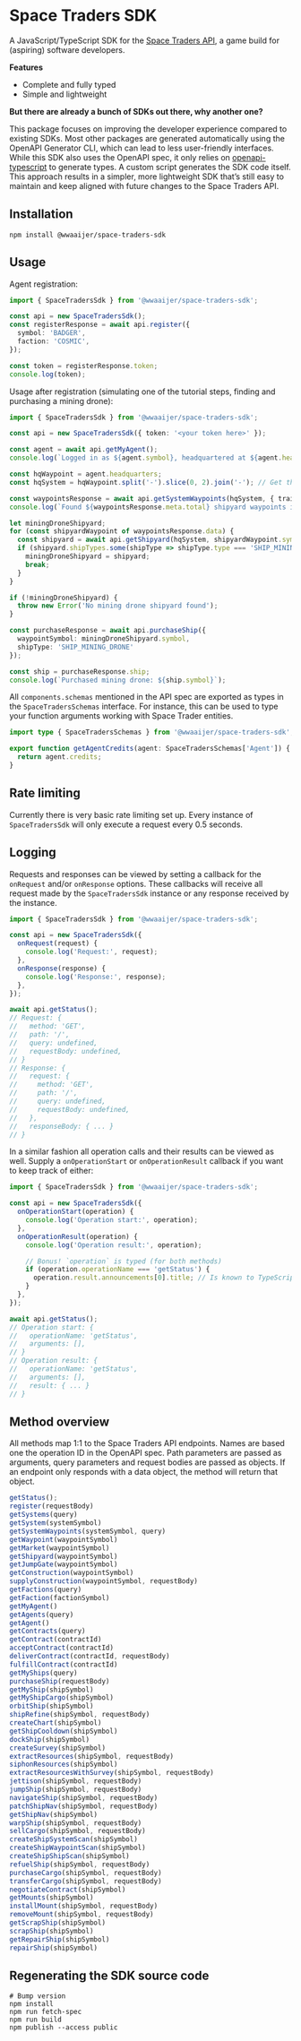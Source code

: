 # Space Traders SDK

A JavaScript/TypeScript SDK for the [Space Traders API](https://spacetraders.io/), a game build for (aspiring) software developers.

**Features**

* Complete and fully typed
* Simple and lightweight

**But there are already a bunch of SDKs out there, why another one?**

This package focuses on improving the developer experience compared to existing SDKs.
Most other packages are generated automatically using the OpenAPI Generator CLI, which can lead to less user-friendly interfaces.
While this SDK also uses the OpenAPI spec, it only relies on [openapi-typescript](https://github.com/openapi-ts/openapi-typescript) to generate types.
A custom script generates the SDK code itself.
This approach results in a simpler, more lightweight SDK that’s still easy to maintain and keep aligned with future changes to the Space Traders API.

## Installation

```shell
npm install @wwaaijer/space-traders-sdk
```
## Usage

Agent registration:

```typescript
import { SpaceTradersSdk } from '@wwaaijer/space-traders-sdk';

const api = new SpaceTradersSdk();
const registerResponse = await api.register({
  symbol: 'BADGER',
  faction: 'COSMIC',
});

const token = registerResponse.token;
console.log(token);
```

Usage after registration (simulating one of the tutorial steps, finding and purchasing a mining drone):
  
```typescript
import { SpaceTradersSdk } from '@wwaaijer/space-traders-sdk';

const api = new SpaceTradersSdk({ token: '<your token here>' });

const agent = await api.getMyAgent();
console.log(`Logged in as ${agent.symbol}, headquartered at ${agent.headquarters}`);

const hqWaypoint = agent.headquarters;
const hqSystem = hqWaypoint.split('-').slice(0, 2).join('-'); // Get the system symbol from the waypoint symbol

const waypointsResponse = await api.getSystemWaypoints(hqSystem, { traits: 'SHIPYARD', limit: 20 });
console.log(`Found ${waypointsResponse.meta.total} shipyard waypoints in ${hqSystem}`);

let miningDroneShipyard;
for (const shipyardWaypoint of waypointsResponse.data) {
  const shipyard = await api.getShipyard(hqSystem, shipyardWaypoint.symbol);
  if (shipyard.shipTypes.some(shipType => shipType.type === 'SHIP_MINING_DRONE')) {
    miningDroneShipyard = shipyard;
    break;
  }
}

if (!miningDroneShipyard) {
  throw new Error('No mining drone shipyard found');
}

const purchaseResponse = await api.purchaseShip({
  waypointSymbol: miningDroneShipyard.symbol,
  shipType: 'SHIP_MINING_DRONE'
});

const ship = purchaseResponse.ship;
console.log(`Purchased mining drone: ${ship.symbol}`);
```

All `components.schemas` mentioned in the API spec are exported as types in the `SpaceTradersSchemas` interface.
For instance, this can be used to type your function arguments working with Space Trader entities.

```typescript
import type { SpaceTradersSchemas } from '@wwaaijer/space-traders-sdk';

export function getAgentCredits(agent: SpaceTradersSchemas['Agent']) {
  return agent.credits;
}
```

## Rate limiting

Currently there is very basic rate limiting set up.
Every instance of `SpaceTradersSdk` will only execute a request every 0.5 seconds.

## Logging

Requests and responses can be viewed by setting a callback for the `onRequest` and/or `onResponse` options.
These callbacks will receive all request made by the `SpaceTradersSdk` instance or any response received by the instance. 

```ts
import { SpaceTradersSdk } from '@wwaaijer/space-traders-sdk';

const api = new SpaceTradersSdk({
  onRequest(request) {
    console.log('Request:', request);
  },
  onResponse(response) {
    console.log('Response:', response);
  },
});

await api.getStatus();
// Request: {
//   method: 'GET',
//   path: '/',
//   query: undefined,
//   requestBody: undefined,
// }
// Response: {
//   request: {
//     method: 'GET',
//     path: '/',
//     query: undefined,
//     requestBody: undefined,
//   },
//   responseBody: { ... } 
// }
```

In a similar fashion all operation calls and their results can be viewed as well.
Supply a `onOperationStart` or `onOperationResult` callback if you want to keep track of either:
```ts
import { SpaceTradersSdk } from '@wwaaijer/space-traders-sdk';

const api = new SpaceTradersSdk({
  onOperationStart(operation) {
    console.log('Operation start:', operation);
  },
  onOperationResult(operation) {
    console.log('Operation result:', operation);

    // Bonus! `operation` is typed (for both methods)
    if (operation.operationName === 'getStatus') {
      operation.result.announcements[0].title; // Is known to TypeScript to be a string
    }
  },
});

await api.getStatus();
// Operation start: {
//   operationName: 'getStatus',
//   arguments: [],
// }
// Operation result: {
//   operationName: 'getStatus',
//   arguments: [],
//   result: { ... } 
// }
```

## Method overview

All methods map 1:1 to the Space Traders API endpoints.
Names are based one the operation ID in the OpenAPI spec.
Path parameters are passed as arguments, query parameters and request bodies are passed as objects.
If an endpoint only responds with a data object, the method will return that object.

```javascript
getStatus();
register(requestBody)
getSystems(query)
getSystem(systemSymbol)
getSystemWaypoints(systemSymbol, query)
getWaypoint(waypointSymbol)
getMarket(waypointSymbol)
getShipyard(waypointSymbol)
getJumpGate(waypointSymbol)
getConstruction(waypointSymbol)
supplyConstruction(waypointSymbol, requestBody)
getFactions(query)
getFaction(factionSymbol)
getMyAgent()
getAgents(query)
getAgent()
getContracts(query)
getContract(contractId)
acceptContract(contractId)
deliverContract(contractId, requestBody)
fulfillContract(contractId)
getMyShips(query)
purchaseShip(requestBody)
getMyShip(shipSymbol)
getMyShipCargo(shipSymbol)
orbitShip(shipSymbol)
shipRefine(shipSymbol, requestBody)
createChart(shipSymbol)
getShipCooldown(shipSymbol)
dockShip(shipSymbol)
createSurvey(shipSymbol)
extractResources(shipSymbol, requestBody)
siphonResources(shipSymbol)
extractResourcesWithSurvey(shipSymbol, requestBody)
jettison(shipSymbol, requestBody)
jumpShip(shipSymbol, requestBody)
navigateShip(shipSymbol, requestBody)
patchShipNav(shipSymbol, requestBody)
getShipNav(shipSymbol)
warpShip(shipSymbol, requestBody)
sellCargo(shipSymbol, requestBody)
createShipSystemScan(shipSymbol)
createShipWaypointScan(shipSymbol)
createShipShipScan(shipSymbol)
refuelShip(shipSymbol, requestBody)
purchaseCargo(shipSymbol, requestBody)
transferCargo(shipSymbol, requestBody)
negotiateContract(shipSymbol)
getMounts(shipSymbol)
installMount(shipSymbol, requestBody)
removeMount(shipSymbol, requestBody)
getScrapShip(shipSymbol)
scrapShip(shipSymbol)
getRepairShip(shipSymbol)
repairShip(shipSymbol)
```

## Regenerating the SDK source code
```shell
# Bump version
npm install
npm run fetch-spec
npm run build
npm publish --access public
```